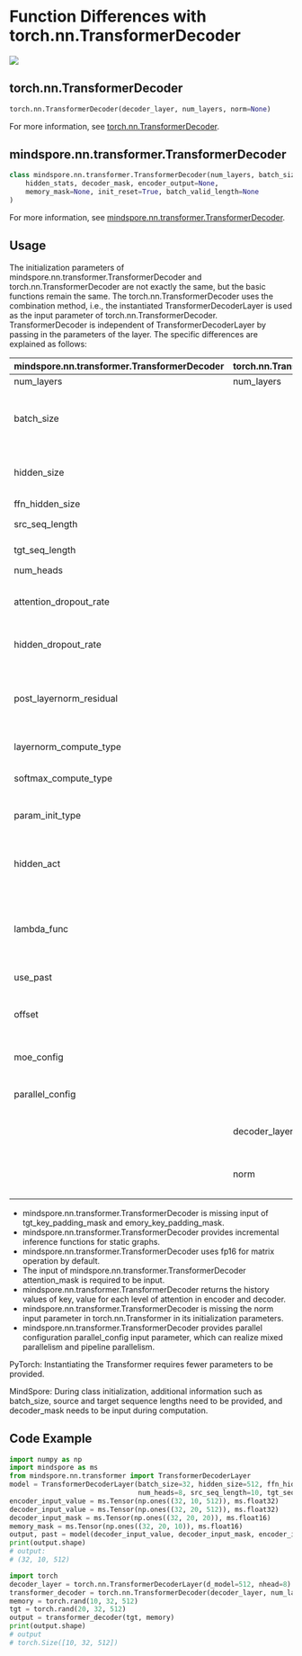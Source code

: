 # Function Differences with torch.nn.TransformerDecoder

<a href="https://gitee.com/mindspore/docs/blob/master/docs/mindspore/source_en/note/api_mapping/pytorch_diff/TransformerDecoder.md" target="_blank"><img src="https://mindspore-website.obs.cn-north-4.myhuaweicloud.com/website-images/master/resource/_static/logo_source_en.png"></a>

## torch.nn.TransformerDecoder

```python
torch.nn.TransformerDecoder(decoder_layer, num_layers, norm=None)
```

For more information, see [torch.nn.TransformerDecoder](https://pytorch.org/docs/1.5.0/nn.html#torch.nn.TransformerDecoder).

## mindspore.nn.transformer.TransformerDecoder

```python
class mindspore.nn.transformer.TransformerDecoder(num_layers, batch_size, hidden_size, ffn_hidden_size, src_seq_length, tgt_seq_length, num_heads, attention_dropout_rate=0.1, hidden_dropout_rate=0.1, post_layernorm_residual=False, layernorm_compute_type=mstype.float32, softmax_compute_type=mstype.float32, param_init_type=mstype.float32, hidden_act="gelu", lambda_func=None, use_past=False, offset=0, moe_config=default_moe_config, parallel_config=default_transformer_config)(
    hidden_stats, decoder_mask, encoder_output=None,
    memory_mask=None, init_reset=True, batch_valid_length=None
)
```

For more information, see [mindspore.nn.transformer.TransformerDecoder](https://www.mindspore.cn/docs/en/master/api_python/mindspore.nn.transformer.html#mindspore.nn.transformer.TransformerDecoder).

## Usage

The initialization parameters of mindspore.nn.transformer.TransformerDecoder and torch.nn.TransformerDecoder are not exactly the same, but the basic functions remain the same. The torch.nn.TransformerDecoder uses the combination method, i.e., the instantiated TransformerDecoderLayer is used as the input parameter of torch.nn.TransformerDecoder. TransformerDecoder is independent of TransformerDecoderLayer by passing in the parameters of the layer. The specific differences are explained as follows:

| mindspore.nn.transformer.TransformerDecoder | torch.nn.TransformerDecoder | Descriptions                                                      |
| ---------------------------------------- | --------------------------- | --------------------------------------------------------- |
| num_layers                               | num_layers                  | Same meaning.                                                |
| batch_size                               |                             | MindSpore requires an additional batch size to be passed in for checksum and incremental inference. |
| hidden_size                              |                             | The parameter names are inconsistent and have the same meaning.               |
| ffn_hidden_size  |                 |         |
| src_seq_length                           |                             | encoder input sequence length.                                     |
| tgt_seq_length                           |                             | decoder input sequence length.                                     |
| num_heads                                |                             |                                                           |
| attention_dropout_rate                   |                             | The attention_dropout_rate indicates the dropout at the softmax.          |
| hidden_dropout_rate                      |                             | hidden_dropout_rate indicates the dropout at the hidden layer.              |
| post_layernorm_residual                  |                             | This parameter of MindSpore indicates whether layernorm is applied to the input when the residuals are summed.  |
| layernorm_compute_type                   |                             | Control the calculation type of layernorm.                                 |
| softmax_compute_type                     |                             | Control the calculation type of softmax in attention.                        |
| param_init_type                          |                             | Control the type of parameter initialization.           |
| hidden_act                               |                             | The type of the activation layer with the same meaning. MindSpore only supports strings.           |
| lambda_func                              |                             | See the API documentation for details on the configuration related to controlling parallelism.                         |
| use_past          |       | Whether to use incremental inference.       |
| offset     |        | encoder is used to calculate the initial value of the fusion token.  |
| moe_config         |         | Configuration parameters for MoE parallelism.    |
| parallel_config       |     | Configuration parameters for parallel settings.   |
|               | decoder_layer  | Instantiation parameters for decoder     |
|         | norm   | Whether to apply the incoming norm cell in the output of the decoder.|

- mindspore.nn.transformer.TransformerDecoder is missing input of tgt_key_padding_mask and emory_key_padding_mask.
- mindspore.nn.transformer.TransformerDecoder provides incremental inference functions for static graphs.
- mindspore.nn.transformer.TransformerDecoder uses fp16 for matrix operation by default.
- The input of mindspore.nn.transformer.TransformerDecoder attention_mask is required to be input.
- mindspore.nn.transformer.TransformerDecoder returns the history values of key, value for each level of attention in encoder and decoder.
- mindspore.nn.transformer.TransformerDecoder is missing the norm input parameter in torch.nn.Transformer in its initialization parameters.
- mindspore.nn.transformer.TransformerDecoder provides parallel configuration parallel_config input parameter, which can realize mixed parallelism and pipeline parallelism.

PyTorch: Instantiating the Transformer requires fewer parameters to be provided.

MindSpore: During class initialization, additional information such as batch_size, source and target sequence lengths need to be provided, and decoder_mask needs to be input during computation.

## Code Example

```python
import numpy as np
import mindspore as ms
from mindspore.nn.transformer import TransformerDecoderLayer
model = TransformerDecoderLayer(batch_size=32, hidden_size=512, ffn_hidden_size=2048,
                                num_heads=8, src_seq_length=10, tgt_seq_length=20)
encoder_input_value = ms.Tensor(np.ones((32, 10, 512)), ms.float32)
decoder_input_value = ms.Tensor(np.ones((32, 20, 512)), ms.float32)
decoder_input_mask = ms.Tensor(np.ones((32, 20, 20)), ms.float16)
memory_mask = ms.Tensor(np.ones((32, 20, 10)), ms.float16)
output, past = model(decoder_input_value, decoder_input_mask, encoder_input_value, memory_mask)
print(output.shape)
# output:
# (32, 10, 512)

import torch
decoder_layer = torch.nn.TransformerDecoderLayer(d_model=512, nhead=8)
transformer_decoder = torch.nn.TransformerDecoder(decoder_layer, num_layers=2)
memory = torch.rand(10, 32, 512)
tgt = torch.rand(20, 32, 512)
output = transformer_decoder(tgt, memory)
print(output.shape)
# output
# torch.Size([10, 32, 512])
```
